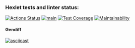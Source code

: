 ### Hexlet tests and linter status:

[![Actions Status](https://github.com/Xaz16/backend-project-lvl2/workflows/hexlet-check/badge.svg)](https://github.com/Xaz16/backend-project-lvl2/actions)
[![main](https://github.com/Xaz16/backend-project-lvl2/actions/workflows/main.yml/badge.svg?branch=main)](https://github.com/Xaz16/backend-project-lvl2/actions/workflows/main.yml)
[![Test Coverage](https://api.codeclimate.com/v1/badges/f18b1d7c0788bec9942b/test_coverage)](https://codeclimate.com/github/Xaz16/backend-project-lvl2/test_coverage)
[![Maintainability](https://api.codeclimate.com/v1/badges/f18b1d7c0788bec9942b/maintainability)](https://codeclimate.com/github/Xaz16/backend-project-lvl2/maintainability)

#### Gendiff

[![asciicast](https://asciinema.org/a/YWGpMxFkemJfWb0fGtOAsUkU7.svg)](https://asciinema.org/a/YWGpMxFkemJfWb0fGtOAsUkU7)
